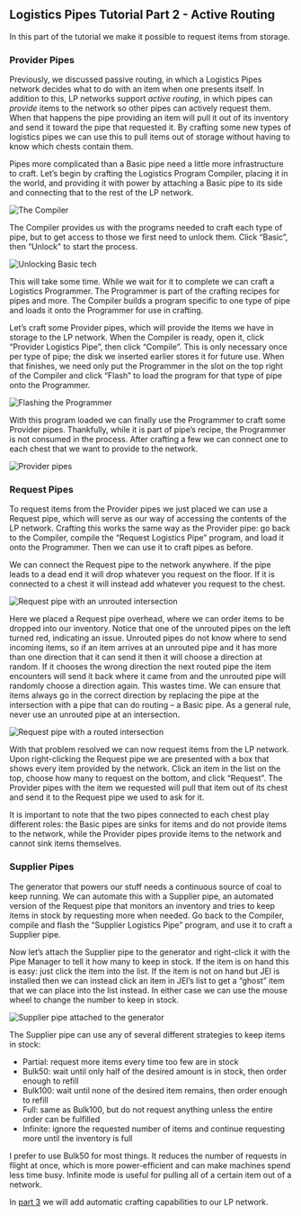 <!---
title: Active Routing
icon: minecraft:diamond
--->
## Logistics Pipes Tutorial Part 2 - Active Routing

In this part of the tutorial we make it possible to request items from storage.

### Provider Pipes

Previously, we discussed passive routing, in which a Logistics Pipes network 
decides what to do with an item when one presents itself. In addition to this, 
LP networks support _active routing_, in which pipes can _provide_ items to the 
network so other pipes can actively request them. When that happens the pipe 
providing an item will pull it out of its inventory and send it toward the 
pipe that requested it. By crafting some new types of logistics pipes we can 
use this to pull items out of storage without having to know which chests 
contain them.

Pipes more complicated than a Basic pipe need a little more infrastructure 
to craft. Let’s begin by crafting the Logistics Program Compiler, placing 
it in the world, and providing it with power by attaching a Basic pipe to 
its side and connecting that to the rest of the LP network.

![The Compiler](image://02-01-compiler.png)

The Compiler provides us with the programs needed to craft each type of 
pipe, but to get access to those we first need to unlock them. Click “Basic”, 
then “Unlock” to start the process.

![Unlocking Basic tech](image://02-02-basic.png)

This will take some time. While we wait for it to complete we can craft a 
Logistics Programmer. The Programmer is part of the crafting recipes for 
pipes and more. The Compiler builds a program specific to one type of pipe 
and loads it onto the Programmer for use in crafting.

Let’s craft some Provider pipes, which will provide the items we have in 
storage to the LP network. When the Compiler is ready, open it, click 
“Provider Logistics Pipe”, then click “Compile”. This is only necessary 
once per type of pipe; the disk we inserted earlier stores it for future 
use. When that finishes, we need only put the Programmer in the slot on 
the top right of the Compiler and click “Flash” to load the program for 
that type of pipe onto the Programmer.

![Flashing the Programmer](image://02-03-flashing.png)

With this program loaded we can finally use the Programmer to craft some 
Provider pipes. Thankfully, while it is part of pipe’s recipe, the Programmer 
is not consumed in the process. After crafting a few we can connect one to 
each chest that we want to provide to the network.

![Provider pipes](image://02-04-provider-pipes.png)

### Request Pipes

To request items from the Provider pipes we just placed we can use a Request 
pipe, which will serve as our way of accessing the contents of the LP network. 
Crafting this works the same way as the Provider pipe: go back to the Compiler, 
compile the “Request Logistics Pipe” program, and load it onto the Programmer. 
Then we can use it to craft pipes as before.

We can connect the Request pipe to the network anywhere. If the pipe leads to 
a dead end it will drop whatever you request on the floor. If it is connected 
to a chest it will instead add whatever you request to the chest.

![Request pipe with an unrouted intersection](image://02-05-request-pipe-err.png)

Here we placed a Request pipe overhead, where we can order items to be dropped 
into our inventory. Notice that one of the unrouted pipes on the left turned 
red, indicating an issue. Unrouted pipes do not know where to send incoming 
items, so if an item arrives at an unrouted pipe and it has more than one 
direction that it can send it then it will choose a direction at random. If 
it chooses the wrong direction the next routed pipe the item encounters will 
send it back where it came from and the unrouted pipe will randomly choose a 
direction again. This wastes time. We can ensure that items always go in the 
correct direction by replacing the pipe at the intersection with a pipe that 
can do routing – a Basic pipe. As a general rule, never use an unrouted pipe 
at an intersection.

![Request pipe with a routed intersection](image://02-06-request-pipe-fixed.png)

With that problem resolved we can now request items from the LP network. Upon 
right-clicking the Request pipe we are presented with a box that shows every 
item provided by the network. Click an item in the list on the top, choose how 
many to request on the bottom, and click “Request”. The Provider pipes with the 
item we requested will pull that item out of its chest and send it to the Request 
pipe we used to ask for it.

It is important to note that the two pipes connected to each chest play different 
roles: the Basic pipes are sinks for items and do not provide items to the network, 
while the Provider pipes provide items to the network and cannot sink items themselves.

### Supplier Pipes

The generator that powers our stuff needs a continuous source of coal to keep running. 
We can automate this with a Supplier pipe, an automated version of the Request 
pipe that monitors an inventory and tries to keep items in stock by requesting 
more when needed. Go back to the Compiler, compile and flash the “Supplier 
Logistics Pipe” program, and use it to craft a Supplier pipe.

Now let’s attach the Supplier pipe to the generator and right-click it with 
the Pipe Manager to tell it how many to keep in stock. If the item is on hand 
this is easy: just click the item into the list. If the item is not on hand but 
JEI is installed then we can instead click an item in JEI’s list to get a 
“ghost” item that we can place into the list instead. In either case we can 
use the mouse wheel to change the number to keep in stock.

![Supplier pipe attached to the generator](image://02-07-supplier-pipe.png)

The Supplier pipe can use any of several different strategies to keep items in stock:

 - Partial: request more items every time too few are in stock
 - Bulk50: wait until only half of the desired amount is in stock, then order enough 
to refill
 - Bulk100: wait until none of the desired item remains, then order enough to refill
 - Full: same as Bulk100, but do not request anything unless the entire order can 
be fulfilled
 - Infinite: ignore the requested number of items and continue requesting more until 
the inventory is full

I prefer to use Bulk50 for most things. It reduces the number of requests in 
flight at once, which is more power-efficient and can make machines spend less 
time busy. Infinite mode is useful for pulling all of a certain item out of a network.

In [part 3](page://dev_zero_guides/crafting.md) we will add automatic crafting 
capabilities to our LP network.

